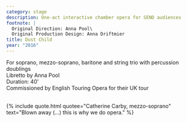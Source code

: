 ```yaml
---
category: stage
description: One-act interactive chamber opera for SEND audiences
footnote: |
  Original Direction: Anna Pool\
  Original Production Design: Anna Driftmier
title: Dust Child
year: "2016"
---
```


For soprano, mezzo-soprano, baritone and string trio with percussion doublings\
Libretto by Anna Pool\
Duration: 40’\
Commissioned by English Touring Opera for their UK tour\
<br>

{% include quote.html quotee="Catherine Carby, mezzo-soprano" text="Blown away (...) this is why we do opera." %}
